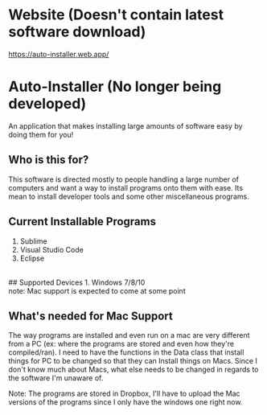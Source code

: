 # Website (Doesn't contain latest software download)
https://auto-installer.web.app/
<br/>
# Auto-Installer (No longer being developed)
An application that makes installing large amounts of software easy by doing them for you!
<br/>
## Who is this for?
This software is directed mostly to people handling a large number of computers and want a way to install programs onto them with ease. Its mean to install developer tools and some other miscellaneous programs.
<br/>
## Current Installable Programs
1. Sublime
2. Visual Studio Code
3. Eclipse
<br/>
## Supported Devices
1. Windows 7/8/10
<br/>
note: Mac support is expected to come at some point

## What's needed for Mac Support
The way programs are installed and even run on a mac are very different from a PC (ex: where the programs are stored and even how they're compiled/ran). I need to have the functions in the Data class that install things for PC to be changed so that they can Install things on Macs. Since I don't know much about Macs, what else needs to be changed in regards to the software I'm unaware of.

Note: The programs are stored in Dropbox, I'll have to upload the Mac versions of the programs since I only have the windows one right now.
